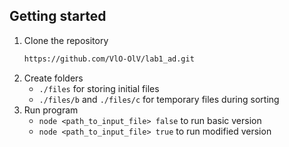 ## Getting started

1. Clone the repository
   ```sh
   https://github.com/VlO-OlV/lab1_ad.git
   ```
2. Create folders
   - `./files` for storing initial files
   - `./files/b` and `./files/c` for temporary files during sorting
3. Run program
   - `node <path_to_input_file> false` to run basic version
   - `node <path_to_input_file> true` to run modified version
